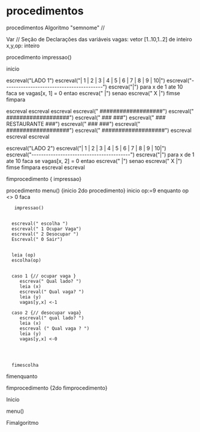 # procedimentos
procedimentos
Algoritmo "semnome"
//


Var
   // Seção de Declarações das variáveis
   vagas: vetor [1..10,1..2] de inteiro
   x,y,op: inteiro

procedimento impressao()

inicio

   escreval("LADO 1")
   escreval("| 1 | 2 | 3 | 4 | 5 | 6 | 7 | 8 | 9 | 10|")
   escreval("-----------------------------------------")
   escreva("|")
   para x de 1 ate 10 faca
      se vagas[x, 1] = 0 entao
         escreva("   |")
      senao
         escreva(" X |")
      fimse
   fimpara

   escreval
   escreval
   escreval
   escreval(" ###################")
   escreval(" ###################")
   escreval(" ###             ###")
   escreval(" ### RESTAURANTE ###")
   escreval(" ###             ###")
   escreval(" ###################")
   escreval(" ###################")
   escreval
   escreval
   escreval

   escreval("LADO 2")
   escreval("| 1 | 2 | 3 | 4 | 5 | 6 | 7 | 8 | 9 | 10|")
   escreval("-----------------------------------------")
   escreva("|")
   para x de 1 ate 10 faca
      se vagas[x, 2] = 0 entao
         escreva("   |")
      senao
         escreva(" X |")
      fimse
   fimpara
   escreval
   escreval

fimprocedimento { impressao}

procedimento menu() {inicio 2do procedimento}
inicio
   op:=9
   enquanto op <> 0 faca



       impressao()


      escreval(" escolha ")
      escreval(" 1 Ocupar Vaga")
      escreval(" 2 Desocupar ")
      Escreval(" 0 Sair")


      leia (op)
      escolha(op)


      caso 1 {// ocupar vaga }
         escreva(" Qual lado? ")
         leia (x)
         escreval(" Qual vaga? ")
         leia (y)
         vagas[y,x] <-1

      caso 2 {// desocupar vaga}
         escreval(" qual lado? ")
         leia (x)
         escreval (" Qual vaga ? ")
         leia (y)
         vagas[y,x] <-0




      fimescolha

   fimenquanto


fimprocedimento {2do fimprocedimento}



Inicio

   menu()







Fimalgoritmo

